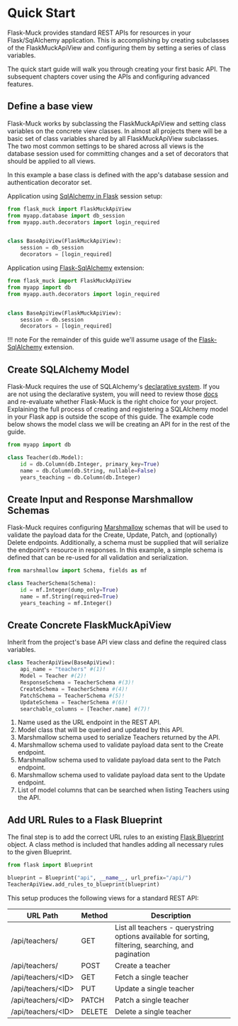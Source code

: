 # Quick Start

Flask-Muck provides standard REST APIs for resources in your Flask/SqlAlchemy application. This 
is accomplishing by creating subclasses of the FlaskMuckApiView and configuring them by setting a series of class
variables.

The quick start guide will walk you through creating your first basic API. The subsequent chapters cover using the APIs and configuring advanced features.


## Define a base view
Flask-Muck works by subclassing the FlaskMuckApiView and setting class variables on the concrete view classes. In almost 
all projects there will be a basic set of class variables shared by all FlaskMuckApiView subclasses. The two most common 
settings to be shared across all views is the database session used for committing changes and a set of 
decorators that should be applied to all views.

In this example a base class is defined with the app's database session and authentication decorator set.

Application using [SqlAlchemy in Flask](https://flask.palletsprojects.com/en/3.0.x/patterns/sqlalchemy/) session setup:
```python
from flask_muck import FlaskMuckApiView
from myapp.database import db_session 
from myapp.auth.decorators import login_required


class BaseApiView(FlaskMuckApiView):
    session = db_session
    decorators = [login_required]

```

Application using [Flask-SqlAlchemy](https://flask-sqlalchemy.palletsprojects.com/en/3.1.x/quickstart/#quick-start) extension:
```python
from flask_muck import FlaskMuckApiView
from myapp import db
from myapp.auth.decorators import login_required


class BaseApiView(FlaskMuckApiView):
    session = db.session
    decorators = [login_required]
```

!!! note
    For the remainder of this guide we'll assume usage of the [Flask-SqlAlchemy](https://flask-sqlalchemy.palletsprojects.com/en/3.1.x/quickstart/#quick-start) extension.

## Create SQLAlchemy Model
Flask-Muck requires the use of SQLAlchemy's [declarative system](). If you are not using the declarative system, you will need to review those [docs]() and re-evaluate whether Flask-Muck is the right choice for your project. Explaining the full process of creating and registering a SQLAlchemy model in your Flask app is outside the scope of this guide. The example code below shows the model class we will be creating an API for in the rest of the guide.

```python
from myapp import db

class Teacher(db.Model):
    id = db.Column(db.Integer, primary_key=True)
    name = db.Column(db.String, nullable=False)
    years_teaching = db.Column(db.Integer)
```

## Create Input and Response Marshmallow Schemas
Flask-Muck requires configuring [Marshmallow](https://marshmallow.readthedocs.io/en/stable/) schemas that will be used to validate the payload data for the Create, Update, Patch, and (optionally) Delete endpoints. Additionally, a schema must be supplied that will serialize the endpoint's resource in responses. In this example, a simple schema is defined that can be re-used for all validation and serialization.

```python
from marshmallow import Schema, fields as mf

class TeacherSchema(Schema):
    id = mf.Integer(dump_only=True)
    name = mf.String(required=True)
    years_teaching = mf.Integer()
```

## Create Concrete FlaskMuckApiView
Inherit from the project's base API view class and define the required class variables.

```python
class TeacherApiView(BaseApiView):
    api_name = "teachers" #(1)!
    Model = Teacher #(2)!
    ResponseSchema = TeacherSchema #(3)!
    CreateSchema = TeacherSchema #(4)!
    PatchSchema = TeacherSchema #(5)!
    UpdateSchema = TeacherSchema #(6)!
    searchable_columns = [Teacher.name] #(7)!
```

1. Name used as the URL endpoint in the REST API.
2. Model class that will be queried and updated by this API.
3. Marshmallow schema used to serialize Teachers returned by the API.
4. Marshmallow schema used to validate payload data sent to the Create endpoint.
5. Marshmallow schema used to validate payload data sent to the Patch endpoint.
6. Marshmallow schema used to validate payload data sent to the Update endpoint.
7. List of model columns that can be searched when listing Teachers using the API.

## Add URL Rules to a Flask Blueprint
The final step is to add the correct URL rules to an existing [Flask Blueprint](https://flask.palletsprojects.com/en/3.0.x/blueprints/) object. A class method is included that handles adding all necessary rules to the given Blueprint.

```python
from flask import Blueprint

blueprint = Blueprint("api", __name__, url_prefix="/api/")
TeacherApiView.add_rules_to_blueprint(blueprint)
```

This setup produces the following views for a standard REST API:

| URL Path           | Method | Description                                                                                               |
|--------------------|--------|-----------------------------------------------------------------------------------------------------------|
| /api/teachers/     | GET    | List all teachers - querystring options available for sorting, filtering, searching, and pagination      |
| /api/teachers/     | POST   | Create a teacher                                                                                          |
| /api/teachers/\<ID> | GET    | Fetch a single teacher                                                                                    |
| /api/teachers/\<ID> | PUT    | Update a single teacher                                                                                   |
| /api/teachers/\<ID> | PATCH  | Patch a single teacher                                                                                    |
| /api/teachers/\<ID> | DELETE | Delete a single teacher                                                                                   |


